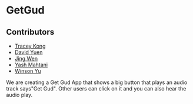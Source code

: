 # GetGud

## Contributors

- [Tracey Kong](https://github.com/TraceyKong)
- [David Yuen](https://github.com/davidy9000)
- [Jing Wen](https://github.com/)
- [Yash Mahtani](https://github.com/gasperjw1)
- [Winson Yu](https://github.com/winson65)

We are creating a Get Gud App that shows a big button that plays an audio track says"Get Gud".
Other users can click on it and you can also hear the audio play.
